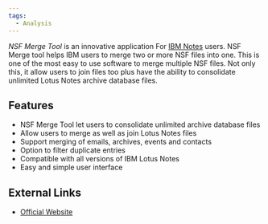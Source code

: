 ```yaml
---
tags:
  - Analysis
---
```

*NSF Merge Tool* is an innovative application For [IBM
Notes](https://en.wikipedia.org/wiki/IBM_Notes) users. NSF Merge tool
helps IBM users to merge two or more NSF files into one. This is one of
the most easy to use software to merge multiple NSF files. Not only
this, it allow users to join files too plus have the ability to
consolidate unlimited Lotus Notes archive database files.

## Features

- NSF Merge Tool let users to consolidate unlimited archive database
  files
- Allow users to merge as well as join Lotus Notes files
- Support merging of emails, archives, events and contacts
- Option to filter duplicate entries
- Compatible with all versions of IBM Lotus Notes
- Easy and simple user interface

## External Links

* [Official Website](https://www.sysinfotools.com/recovery/merge-nsf-files.php)
